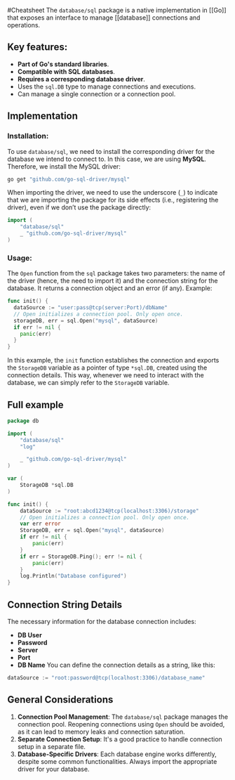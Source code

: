 #Cheatsheet 
The `database/sql` package is a native implementation in [[Go]] that exposes an interface to manage [[database]] connections and operations.
## Key features:
- **Part of Go's standard libraries**.
- **Compatible with SQL databases**.
- **Requires a corresponding database driver**.
- Uses the `sql.DB` type to manage connections and executions.
- Can manage a single connection or a connection pool.
## Implementation
### Installation:
To use `database/sql`, we need to install the corresponding driver for the database we intend to connect to. In this case, we are using **MySQL**. Therefore, we install the MySQL driver:
```sh
go get "github.com/go-sql-driver/mysql"
```
When importing the driver, we need to use the underscore (`_`) to indicate that we are importing the package for its side effects (i.e., registering the driver), even if we don’t use the package directly:
```go
import (
    "database/sql"
    _ "github.com/go-sql-driver/mysql"
)
```
### Usage:
The `Open` function from the `sql` package takes two parameters: the name of the driver (hence, the need to import it) and the connection string for the database. It returns a connection object and an error (if any).
Example:
```go
func init() {
  dataSource := "user:pass@tcp(server:Port)/dbName"
  // Open initializes a connection pool. Only open once.
  storageDB, err = sql.Open("mysql", dataSource)
  if err != nil {
    panic(err)
  }
}
```
In this example, the `init` function establishes the connection and exports the `StorageDB` variable as a pointer of type `*sql.DB`, created using the connection details. This way, whenever we need to interact with the database, we can simply refer to the `StorageDB` variable.
## Full example
```go
package db

import (
    "database/sql"
    "log"

    _ "github.com/go-sql-driver/mysql"
)

var (
    StorageDB *sql.DB
)

func init() {
    dataSource := "root:abcd1234@tcp(localhost:3306)/storage"
    // Open initializes a connection pool. Only open once.
    var err error
    StorageDB, err = sql.Open("mysql", dataSource)
    if err != nil {
        panic(err)
    }
    if err = StorageDB.Ping(); err != nil {
        panic(err)
    }
    log.Println("Database configured")
}
```
## Connection String Details
The necessary information for the database connection includes:
- **DB User**
- **Password**
- **Server**
- **Port**
- **DB Name**
You can define the connection details as a string, like this:
```go
dataSource := "root:password@tcp(localhost:3306)/database_name"
```
## General Considerations
1. **Connection Pool Management**: The `database/sql` package manages the connection pool. Reopening connections using `Open` should be avoided, as it can lead to memory leaks and connection saturation.
2. **Separate Connection Setup**: It's a good practice to handle connection setup in a separate file.
3. **Database-Specific Drivers**: Each database engine works differently, despite some common functionalities. Always import the appropriate driver for your database.